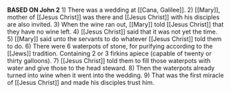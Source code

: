 **BASED ON John 2**
	1) There was a wedding at [[Cana, Galilee]].
	2) [[Mary]], mother of [[Jesus Christ]] was there and [[Jesus Christ]] with his disciples are also invited.
	3) When the wine ran out, [[Mary]] told [[Jesus Christ]] that they have no wine left.
	4) [[Jesus Christ]] said that it was not yet the time.
	5) [[Mary]] said unto the servants to do whatever [[Jesus Christ]] told them to do.
	6) There were 6 waterpots of stone, for purifying according to the [[Jews]] tradition. Containing 2 or 3 firkins apiece (capable of twenty or thirty galloons).
	7) [[Jesus Christ]] told them to fill those waterpots with water and give those to the head steward.
	8) Then the waterpots already turned into wine when it went into the wedding.
	9) That was the first miracle of [[Jesus Christ]] and made his disciples trust him.